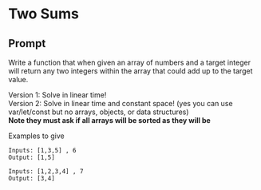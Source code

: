 # Two Sums

## Prompt

Write a function that when given an array of numbers and a target integer will return any two integers within the array that could add up to the target value.

Version 1: Solve in linear time! <br>
Version 2: Solve in linear time and constant space! (yes you can use var/let/const but no arrays, objects, or data structures) <br>
**Note they must ask if all arrays will be sorted as they will be**

Examples to give

```
Inputs: [1,3,5] , 6
Output: [1,5]

Inputs: [1,2,3,4] , 7
Output: [3,4]

```
